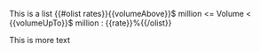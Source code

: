 This is a list
{{#olist rates}}{{volumeAbove}}$ million <= Volume < {{volumeUpTo}}$ million : {{rate}}%{{/olist}}

This is more text
